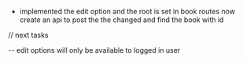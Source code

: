 - implemented the edit option and the root is set in book routes now create an api to post the the changed and find the book with id

// next tasks

-- edit options will only be available to logged in user
